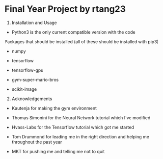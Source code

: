 # Final  Year Project by rtang23

  1) Installation and Usage

- Python3 is the only current compatible version with the code



Packages that should be installed (all of these should be installed with pip3)

- numpy

- tensorflow

- tensorflow-gpu

- gym-super-mario-bros

- scikit-image


2) Acknowledgements

- Kautenja for making the gym environment

- Thomas Simonini for the Neural Network tutorial which I've modified

- Hvass-Labs for the Tensorflow tutorial which got me started

- Tom Drummond for leading me in the right direction and helping me throughout the past year

- MKT for pushing me and telling me not to quit

